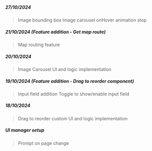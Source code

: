 ##### 27/10/2024

> Image bounding box
> Image carousel onHover animation stop

##### 21/10/2024 (Feature addition - Get map route)

> Map routing feature

##### 20/10/2024

> Image Carousel UI and logic implementation

##### 19/10/2024 (Feature addition - Drag to reorder component)

> Input field addition
> Toggle to show/enable input field

##### 18/10/2024

> Drag to reorder custom UI and logic implementation

##### UI manager setup

> Prompt on page change
